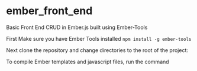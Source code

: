 ember_front_end
===============

Basic Front End CRUD in Ember.js built using Ember-Tools

First Make sure you have Ember Tools installed
`npm install -g ember-tools`

Next clone the repository and change directories to the root of the project:

To compile Ember templates and javascript files, run the command
